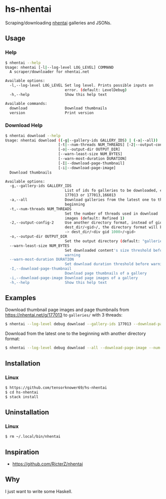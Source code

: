# hs-nhentai
Scraping/downloading [nhentai](https://nhentai.net) galleries and JSONs.

## Usage

### Help
```bash
$ nhentai --help
Usage: nhentai [-l|--log-level LOG_LEVEL] COMMAND
  A scraper/downloader for nhentai.net

Available options:
  -l,--log-level LOG_LEVEL Set log level. Prints possible inputs on
                           error. (default: LevelDebug)
  -h,--help                Show this help text

Available commands:
  download                 Download thumbnails
  version                  Print version
```

### Download Help
```bash
$ nhentai download --help
Usage: nhentai download ((-g|--gallery-ids GALLERY_IDS) | (-a|--all))
                        [-t|--num-threads NUM_THREADS] [-2|--output-config-2]
                        [-o|--output-dir OUTPUT_DIR]
                        [--warn-least-size NUM_BYTES]
                        [--warn-most-duration DURATION]
                        [-I|--download-page-thumbnail]
                        [-i|--download-page-image]
  Download thumbnails

Available options:
  -g,--gallery-ids GALLERY_IDS
                           List of ids fo galleries to be downloaded, e.g.
                           177013 or 177013,166013
  -a,--all                 Download galleries from the latest one to the
                           beginning
  -t,--num-threads NUM_THREADS
                           Set the number of threads used in download
                           images (default: Refined 1)
  -2,--output-config-2     Use another directory format, instead of gid ->
                           dest_dir/<gid>/, the directory format will become gid
                           -> dest_dir/<div gid 1000>/<gid>
  -o,--output-dir OUTPUT_DIR
                           Set the output directory (default: "galleries")
  --warn-least-size NUM_BYTES
                           Set downloaded content's size threshold before
                           warning
  --warn-most-duration DURATION
                           Set download duration threshold before warning
  -I,--download-page-thumbnail
                           Download page thumbnails of a gallery
  -i,--download-page-image Download page images of a gallery
  -h,--help                Show this help text
```
## Examples

Download thumbnail page images and page thumbnails from https://nhentai.net/g/177013 to `galleries/` with 3 threads:
```bash
$ nhentai --log-level debug download --gallery-ids 177013 --download-page-image --download-page-thumbnail --num-threads 3 --output-dir galleries
```

Download from the latest one to the beginning with another directory format:
```bash
$ nhentai --log-level debug download --all --download-page-image --num-threads 8 --output-dir another_dest --output-config-2 --warn-most-duration 5 --warn-least-size 2000
```

## Installation

### Linux

```bash
$ https://github.com/tensorknower69/hs-nhentai
$ cd hs-nhentai
$ stack install
```

## Uninstallation

### Linux
```bash
$ rm ~/.local/bin/nhentai
```

## Inspiration

- https://github.com/RicterZ/nhentai

## Why
I just want to write some Haskell.
